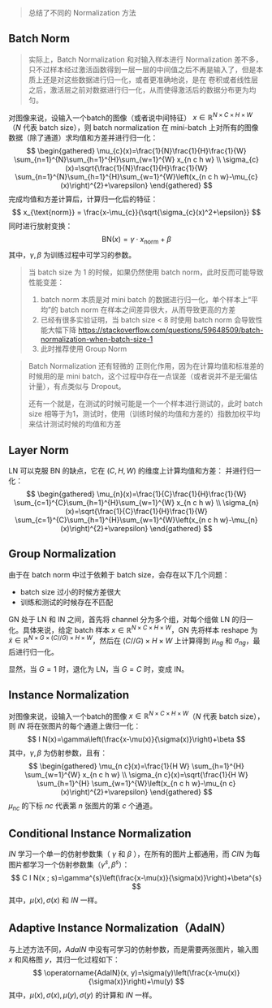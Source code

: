 > 总结了不同的 Normalization 方法

## Batch Norm
> 实际上，Batch Normalization 和对输入样本进行 Normalization 差不多，只不过样本经过激活函数得到一层一层的中间值之后不再是输入了，但是本质上还是对这些数据进行归一化，或者更准确地说，是在 卷积或者线性层之后，激活层之前对数据进行归一化，从而使得激活后的数据分布更为均匀。

对图像来说，设输入一个batch的图像（或者说中间特征） $x \in \mathbb{R}^{N \times C \times H \times W}$（$N$ 代表 batch size），则 batch normalization 在 mini-batch 上对所有的图像数据（除了通道）求均值和方差并进行归一化：
$$
\begin{gathered}
\mu_{c}(x)=\frac{1}{N}\frac{1}{H}\frac{1}{W} \sum_{n=1}^{N}\sum_{h=1}^{H}\sum_{w=1}^{W} x_{n c h w} \\
\sigma_{c}(x)=\sqrt{\frac{1}{N}\frac{1}{H}\frac{1}{W} \sum_{n=1}^{N}\sum_{h=1}^{H}\sum_{w=1}^{W}\left(x_{n c h w}-\mu_{c}(x)\right)^{2}+\varepsilon}
\end{gathered}
$$
完成均值和方差计算后，计算归一化后的特征：
$$
x_{\text{norm}} = \frac{x-\mu_{c}}{\sqrt{\sigma_{c}(x)^2+\epsilon}}
$$
同时进行放射变换：
$$
\text{BN}(x) = \gamma \cdot x_{\text{norm}} + \beta
$$
其中，$\gamma, \beta$ 为训练过程中可学习的参数。

> 当 batch size 为 1 的时候，如果仍然使用 batch norm，此时反而可能导致性能变差：
> 1. batch norm 本质是对 mini batch 的数据进行归一化，单个样本上“平均”的 batch norm 在样本之间差异很大，从而导致更高的方差
> 2. 已经有很多实验证明，当 batch size < 8 时使用 batch norm 会导致性能大幅下降 https://stackoverflow.com/questions/59648509/batch-normalization-when-batch-size-1
> 3. 此时推荐使用 Group Norm

> Batch Normalization 还有轻微的 正则化作用，因为在计算均值和标准差的时候用的是 mini batch，这个过程中存在一点误差（或者说并不是无偏估计量），有点类似与 Dropout。
> 
> 还有一个就是，在测试的时候可能是一个一个样本进行测试的，此时 batch size 相等于为1，测试时，使用（训练时候的均值和方差的）指数加权平均 来估计测试时候的均值和方差

## Layer Norm
LN 可以克服 BN 的缺点，它在 $(C,H,W)$ 的维度上计算均值和方差：
并进行归一化：
$$
\begin{gathered}
\mu_{n}(x)=\frac{1}{C}\frac{1}{H}\frac{1}{W} \sum_{c=1}^{C}\sum_{h=1}^{H}\sum_{w=1}^{W} x_{n c h w} \\
\sigma_{n}(x)=\sqrt{\frac{1}{C}\frac{1}{H}\frac{1}{W} \sum_{c=1}^{C}\sum_{h=1}^{H}\sum_{w=1}^{W}\left(x_{n c h w}-\mu_{n}(x)\right)^{2}+\varepsilon}
\end{gathered}
$$


## Group Normalization
由于在 batch norm 中过于依赖于 batch size，会存在以下几个问题：
+ batch size 过小的时候方差很大
+ 训练和测试的时候存在不匹配

GN 处于 LN 和 IN 之间，首先将 channel 分为多个组，对每个组做 LN 的归一化。具体来说，给定 batch 样本 $x \in \mathbb{R}^{N \times C \times H \times W}$，GN 先将样本 reshape 为 $\tilde{x} \in \mathbb{R}^{N \times G \times {(C//G)} \times H \times W}$，然后在 ${(C//G)} \times H \times W$ 上计算得到 $\mu_{ng}$ 和 $\sigma_{ng}$，最后进行归一化。

显然，当 $G=1$ 时，退化为 LN，当 $G=C$ 时，变成 IN。


## Instance Normalization
对图像来说，设输入一个batch的图像 $x \in \mathbb{R}^{N \times C \times H \times W}$（$N$ 代表 batch size），则 $IN$ 将在张图片的每个通道上做归一化：
$$
I N(x)=\gamma\left(\frac{x-\mu(x)}{\sigma(x)}\right)+\beta
$$ 
其中，$\gamma, \beta$ 为仿射参数，且有：
$$
\begin{gathered}
\mu_{n c}(x)=\frac{1}{H W} \sum_{h=1}^{H} \sum_{w=1}^{W} x_{n c h w} \\
\sigma_{n c}(x)=\sqrt{\frac{1}{H W} \sum_{h=1}^{H} \sum_{w=1}^{W}\left(x_{n c h w}-\mu_{n c}(x)\right)^{2}+\varepsilon}
\end{gathered}
$$
$\mu_{nc}$ 的下标 $nc$ 代表第 $n$ 张图片的第 $c$ 个通道。

## Conditional Instance Normalization
$IN$ 学习一个单一的仿射参数集（ $\gamma$ 和 $\beta$ ），在所有的图片上都通用，而 $CIN$ 为每图片都学习一个仿射参数集（$\gamma^s, \beta^s$）：
$$
C I N(x ; s)=\gamma^{s}\left(\frac{x-\mu(x)}{\sigma(x)}\right)+\beta^{s}
$$
其中，$\mu(x),\sigma(x)$ 和 $IN$ 一样。

## Adaptive Instance Normalization（AdaIN）
与上述方法不同，$AdaIN$ 中没有可学习的仿射参数，而是需要两张图片，输入图 $x$ 和风格图 $y$，其归一化过程如下：
$$
\operatorname{AdaIN}(x, y)=\sigma(y)\left(\frac{x-\mu(x)}{\sigma(x)}\right)+\mu(y)
$$
其中，$\mu(x),\sigma(x),\mu(y),\sigma(y)$ 的计算和 $IN$ 一样。